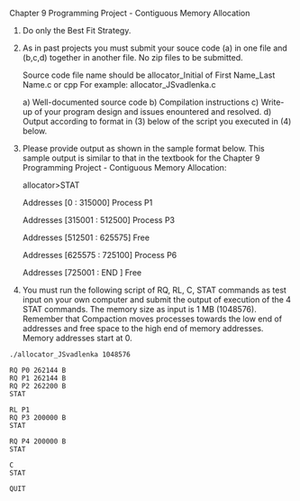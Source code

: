 Chapter 9 Programming Project - Contiguous Memory Allocation

1. Do only the Best Fit Strategy.

2. As in past projects you must submit your souce code (a) in one file and (b,c,d) together in another file.
   No zip files to be submitted.

   Source code file name should be allocator_Initial of First Name_Last Name.c or cpp
   For example: allocator_JSvadlenka.c

   a) Well-documented source code
   b) Compilation instructions
   c) Write-up of your program design and issues enountered and resolved.
   d) Output according to format in (3) below of the script you executed in (4) below.

3) Please provide output as shown in the sample format below. This sample output is similar
   to that in the textbook for the Chapter 9 Programming Project - Contiguous Memory Allocation:

   allocator>STAT

   Addresses [0 : 315000] Process P1

   Addresses [315001 : 512500] Process P3

   Addresses [512501 : 625575] Free

   Addresses [625575 : 725100] Process P6

   Addresses [725001 : END ] Free

4. You must run the following script of RQ, RL, C, STAT commands as test input on your own computer
   and submit the output of execution of the 4 STAT commands. The memory size as input is 1 MB (1048576).
   Remember that Compaction moves processes towards the low end of addresses and free space to the high
   end of memory addresses. Memory addresses start at 0.

```
./allocator_JSvadlenka 1048576

RQ P0 262144 B
RQ P1 262144 B
RQ P2 262200 B
STAT

RL P1
RQ P3 200000 B
STAT

RQ P4 200000 B
STAT

C
STAT

QUIT
```
